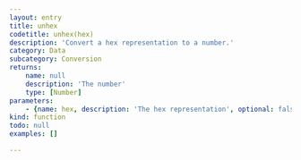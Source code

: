 ```yaml
---
layout: entry
title: unhex
codetitle: unhex(hex)
description: 'Convert a hex representation to a number.'
category: Data
subcategory: Conversion
returns:
    name: null
    description: 'The number'
    type: [Number]
parameters:
    - {name: hex, description: 'The hex representation', optional: false, type: [String]}
kind: function
todo: null
examples: []

---
```

